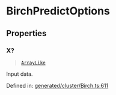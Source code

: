 # BirchPredictOptions

## Properties

### X?

> [`ArrayLike`](../types/ArrayLike.md)

Input data.

Defined in:  [generated/cluster/Birch.ts:611](https://github.com/transitive-bullshit/scikit-learn-ts/blob/b59c1ff/packages/sklearn/src/generated/cluster/Birch.ts#L611)

